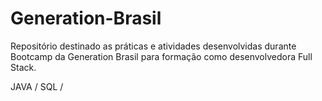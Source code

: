 # Generation-Brasil

Repositório destinado as práticas e atividades desenvolvidas durante Bootcamp da Generation Brasil para formação como desenvolvedora Full Stack.

JAVA / SQL /
